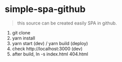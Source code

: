 # simple-spa-github
> this source can be created easily SPA in github.

1) git clone
2) yarn install
3) yarn start (dev) / yarn build (deploy)
4) check http://localhost:3000 (dev)
5) after build, ln -s index.html 404.html 

